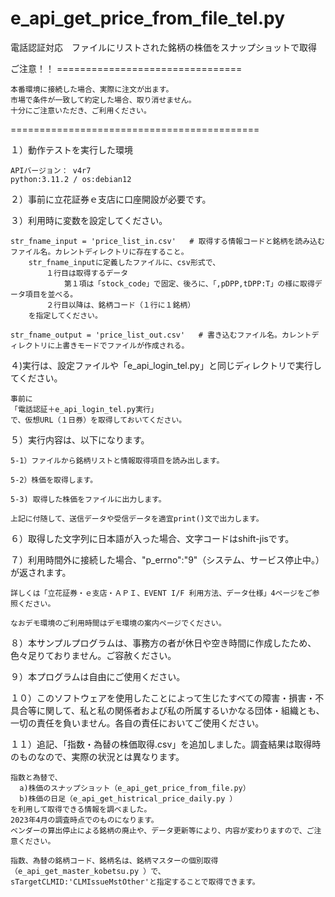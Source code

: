 # e_api_get_price_from_file_tel.py
電話認証対応　ファイルにリストされた銘柄の株価をスナップショットで取得


ご注意！！ ================================

	本番環境に接続した場合、実際に注文が出ます。
	市場で条件が一致して約定した場合、取り消せません。
	十分にご注意いただき、ご利用ください。

===========================================



１）動作テストを実行した環境

	APIバージョン： v4r7
	python:3.11.2 / os:debian12

２）事前に立花証券ｅ支店に口座開設が必要です。
  
３）利用時に変数を設定してください。

	str_fname_input = 'price_list_in.csv'   # 取得する情報コードと銘柄を読み込むファイル名。カレントディレクトリに存在すること。
 		str_fname_inputに定義したファイルに、csv形式で、
  			１行目は取得するデータ
   				第１項は「stock_code」で固定、後ろに、「,pDPP,tDPP:T」の様に取得データ項目を並べる。
	 		２行目以降は、銘柄コード（１行に１銘柄）
   		を指定してください。
 	
	str_fname_output = 'price_list_out.csv'   # 書き込むファイル名。カレントディレクトリに上書きモードでファイルが作成される。


４)実行は、設定ファイルや「e_api_login_tel.py」と同じディレクトリで実行してください。

	事前に
 	「電話認証＋e_api_login_tel.py実行」
  	で、仮想URL（１日券）を取得しておいてください。

５）実行内容は、以下になります。

	5-1）ファイルから銘柄リストと情報取得項目を読み出します。

	5-2）株価を取得します。
  
  	5-3) 取得した株価をファイルに出力します。
  
	上記に付随して、送信データや受信データを適宜print()文で出力します。


６）取得した文字列に日本語が入った場合、文字コードはshift-jisです。

７）利用時間外に接続した場合、"p_errno":"9"（システム、サービス停止中。）が返されます。

	詳しくは「立花証券・ｅ支店・ＡＰＩ、EVENT I/F 利用方法、データ仕様」4ページをご参照ください。
  
	なおデモ環境のご利用時間はデモ環境の案内ページでください。
  
８）本サンプルプログラムは、事務方の者が休日や空き時間に作成したため、色々足りておりません。ご容赦ください。

９）本プログラムは自由にご使用ください。

１０）このソフトウェアを使用したことによって生じたすべての障害・損害・不具合等に関して、私と私の関係者および私の所属するいかなる団体・組織とも、一切の責任を負いません。各自の責任においてご使用ください。

１１）追記、「指数・為替の株価取得.csv」を追加しました。調査結果は取得時のものなので、実際の状況とは異なります。

	指数と為替で、
	  a)株価のスナップショット（e_api_get_price_from_file.py）
	  b)株価の日足（e_api_get_histrical_price_daily.py ）
	を利用して取得できる情報を調べました。
 	2023年4月の調査時点でのものになります。
	ベンダーの算出停止による銘柄の廃止や、データ更新等により、内容が変わりますので、ご注意ください。

 	指数、為替の銘柄コード、銘柄名は、銘柄マスターの個別取得（e_api_get_master_kobetsu.py ）で、
	sTargetCLMID:'CLMIssueMstOther'と指定することで取得できます。
